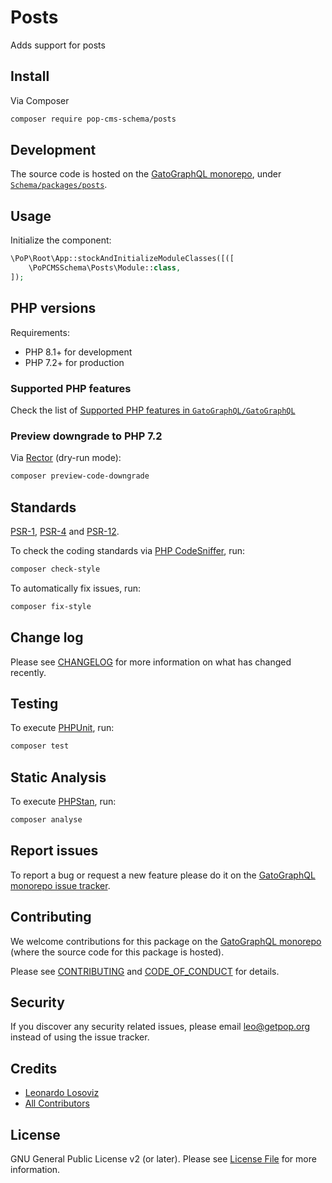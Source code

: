 # Posts

<!--
[![Build Status][ico-travis]][link-travis]
[![Quality Score][ico-code-quality]][link-code-quality]
[![Software License][ico-license]](LICENSE.md)
[![Latest Version on Packagist][ico-version]][link-packagist]
[![Coverage Status][ico-scrutinizer]][link-scrutinizer]
[![Total Downloads][ico-downloads]][link-downloads]
-->

Adds support for posts

## Install

Via Composer

``` bash
composer require pop-cms-schema/posts
```

## Development

The source code is hosted on the [GatoGraphQL monorepo](https://github.com/GatoGraphQL/GatoGraphQL), under [`Schema/packages/posts`](https://github.com/GatoGraphQL/GatoGraphQL/tree/master/layers/Schema/packages/posts).

## Usage

Initialize the component:

``` php
\PoP\Root\App::stockAndInitializeModuleClasses([([
    \PoPCMSSchema\Posts\Module::class,
]);
```

## PHP versions

Requirements:

- PHP 8.1+ for development
- PHP 7.2+ for production

### Supported PHP features

Check the list of [Supported PHP features in `GatoGraphQL/GatoGraphQL`](https://github.com/GatoGraphQL/GatoGraphQL/blob/master/docs/supported-php-features.md)

### Preview downgrade to PHP 7.2

Via [Rector](https://github.com/rectorphp/rector) (dry-run mode):

```bash
composer preview-code-downgrade
```

## Standards

[PSR-1](https://www.php-fig.org/psr/psr-1), [PSR-4](https://www.php-fig.org/psr/psr-4) and [PSR-12](https://www.php-fig.org/psr/psr-12).

To check the coding standards via [PHP CodeSniffer](https://github.com/squizlabs/PHP_CodeSniffer), run:

``` bash
composer check-style
```

To automatically fix issues, run:

``` bash
composer fix-style
```

## Change log

Please see [CHANGELOG](CHANGELOG.md) for more information on what has changed recently.

## Testing

To execute [PHPUnit](https://phpunit.de/), run:

``` bash
composer test
```

## Static Analysis

To execute [PHPStan](https://github.com/phpstan/phpstan), run:

``` bash
composer analyse
```

## Report issues

To report a bug or request a new feature please do it on the [GatoGraphQL monorepo issue tracker](https://github.com/GatoGraphQL/GatoGraphQL/issues).

## Contributing

We welcome contributions for this package on the [GatoGraphQL monorepo](https://github.com/GatoGraphQL/GatoGraphQL) (where the source code for this package is hosted).

Please see [CONTRIBUTING](CONTRIBUTING.md) and [CODE_OF_CONDUCT](CODE_OF_CONDUCT.md) for details.

## Security

If you discover any security related issues, please email leo@getpop.org instead of using the issue tracker.

## Credits

- [Leonardo Losoviz][link-author]
- [All Contributors][link-contributors]

## License

GNU General Public License v2 (or later). Please see [License File](LICENSE.md) for more information.

[ico-version]: https://img.shields.io/packagist/v/pop-cms-schema/posts.svg?style=flat-square
[ico-license]: https://img.shields.io/badge/license-GPLv2-brightgreen.svg?style=flat-square
[ico-travis]: https://img.shields.io/travis/pop-cms-schema/posts/master.svg?style=flat-square
[ico-scrutinizer]: https://img.shields.io/scrutinizer/coverage/g/pop-cms-schema/posts.svg?style=flat-square
[ico-code-quality]: https://img.shields.io/scrutinizer/g/pop-cms-schema/posts.svg?style=flat-square
[ico-downloads]: https://img.shields.io/packagist/dt/pop-cms-schema/posts.svg?style=flat-square

[link-packagist]: https://packagist.org/packages/pop-cms-schema/posts
[link-travis]: https://travis-ci.org/pop-cms-schema/posts
[link-scrutinizer]: https://scrutinizer-ci.com/g/pop-cms-schema/posts/code-structure
[link-code-quality]: https://scrutinizer-ci.com/g/pop-cms-schema/posts
[link-downloads]: https://packagist.org/packages/pop-cms-schema/posts
[link-author]: https://github.com/leoloso
[link-contributors]: ../../../../../../contributors
